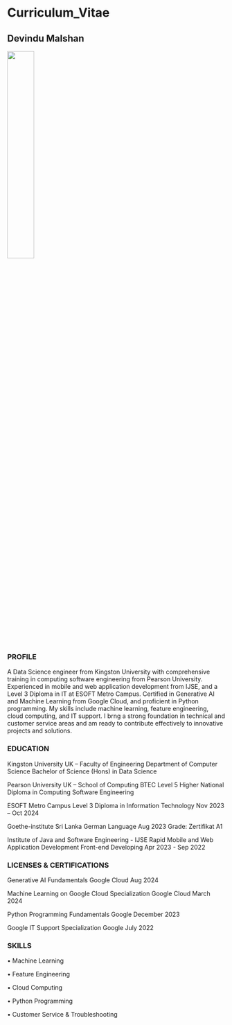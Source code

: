 # Curriculum_Vitae

## Devindu Malshan

<img src="https://github.com/user-attachments/assets/94dee814-1951-4a84-be71-ad0ea2794dc6" width=35% height=35%>

### PROFILE

A Data Science engineer from Kingston University with comprehensive training in computing software engineering from Pearson University. Experienced in mobile and web application development from IJSE, and a Level 3 Diploma in IT at ESOFT Metro Campus. Certified in Generative AI and Machine Learning from Google Cloud, and proficient in Python programming. My skills include machine learning, feature engineering, cloud computing, and IT support. I brng a strong foundation in technical and customer service areas and am ready to contribute effectively to innovative projects and solutions.

### EDUCATION
  
Kingston University UK – Faculty of Engineering
Department of Computer Science
Bachelor of Science (Hons) in Data Science

Pearson University UK – School of Computing
BTEC Level 5 Higher National Diploma in Computing Software Engineering

ESOFT Metro Campus
Level 3 Diploma in Information Technology
Nov 2023 – Oct 2024

Goethe-institute Sri Lanka
German Language 
Aug 2023
Grade: Zertifikat A1

Institute of Java and Software Engineering - IJSE
Rapid Mobile and Web Application Development 
Front-end Developing
Apr 2023 - Sep 2022

### LICENSES & CERTIFICATIONS 

Generative AI Fundamentals 
Google Cloud
Aug 2024

Machine Learning on Google Cloud Specialization
Google Cloud
March 2024

Python Programming Fundamentals
Google
December 2023

Google IT Support Specialization
Google
July 2022

### SKILLS 

•	Machine Learning

•	Feature Engineering

•	Cloud Computing

•	Python Programming

•	Customer Service & Troubleshooting
